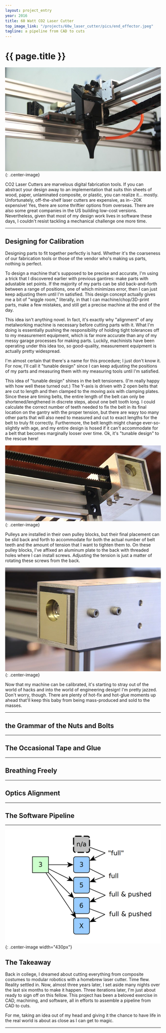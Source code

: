 ```yaml
---
layout: project_entry
year: 2016
title: 60 Watt CO2 Laser Cutter
top_image_link: "/projects/60w_laser_cutter/pics/end_effector.jpeg"
tagline: a pipeline from CAD to cuts
---
```


# {{ page.title }}

![](/projects/60w_laser_cutter/pics/end_effector.jpeg){: .center-image}

CO2 Laser Cutters are marvelous digital fabrication tools.
If you can abstract your design away to an implementation that suits thin sheets of wood, paper, unlaminated composite, or plastic, you can realize it... mostly.
Unfortunately, off-the-shelf laser cutters are expensive, as in--20K expensive!
Yes, there are some thriftier options from overseas.
There are also some great companies in the US building low-cost versions.
Nevertheless, given that most of my design work lives in software these days, I couldn't resist tackling a mechanical challenge one more time.

***

## Designing for Calibration
Designing parts to fit together perfectly is hard.
Whether it's the coarseness of our fabrication tools or those of the vendor who's making us parts, nothing is perfect.

To design a machine that's supposed to be precise and accurate, I'm using a trick that I discovered earlier with previous gantires: make parts with adustable set points.
If the majority of my parts can be slid back-and-forth between a range of positions, one of which minimizes error, then I can just keep adjusting them until I'm satisfied.
This design concept actually gives me a bit of "wiggle room," literally, in that I can machine/chop/3D-print parts, make a few mistakes, and still get a precise machine at the end of the day.

This idea isn't anything novel. In fact, it's exactly why "alignment" of any metalworking machine is necessary before cutting parts with it.
What I'm doing is essentially pushing the responsibility of holding tight tolerances off to my measurement equipment, which is far more accurate than any of my messy garage processes for making parts.
Luckily, machinists have been operating under this idea too, so good-quality, measurement equipment is actually pretty widespread.

I'm almost certain that there's a name for this procedure; I just don't know it. For now, I'll call it "tunable design" since I can keep adjusting the positions of my parts and measuring them with my measuring tools until I'm satisfied.

This idea of "tunable design" shines in the belt tensioners.
(I'm really happy with how well these turned out.)
The Y-axis is driven with 2 open belts that are cut to length and then clamped to the moving axis with clamping plates.
Since these are timing belts, the entire length of the belt can only be shortened/lengthened in discrete steps, about one belt tooth long.
I could calculate the correct number of teeth needed to fix the belt in its final location on the gantry with the proper tension, but there are wayy too many other parts that will also need to measured and cut to exact lengths for the belt to truly fit correctly.
Furthermore, the belt length might change ever-so-slightly with age, and my entire design is hosed if it can't accommodate for a belt that becomes marginally looser over time.
Ok, it's "tunable design" to the rescue here!

![](/projects/60w_laser_cutter/pics/tuneable_design_1.jpg){: .center-image}

Pulleys are installed in their own pulley blocks, but their final placement can be slid back and forth to accommodate for both the actual number of belt teeth and the amount of tension that I want to tighten them to.
On these pulley blocks, I've affixed an aluminum plate to the back with threaded holes where I can install screws.
Adjusting the tension is just a matter of rotating these screws from the back.

![](/projects/60w_laser_cutter/pics/tuneable_design_2.jpg){: .center-image}

Now that my machine can be calibrated, it's starting to stray out of the world of hacks and into the world of engineering design! I'm pretty jazzed.
Don't worry, though. There are plenty of hot-fix and hot-glue moments up ahead that'll keep this baby from being mass-produced and sold to the masses.


***

## the Grammar of the Nuts and Bolts

***

## The Occasional Tape and Glue

***

## Breathing Freely

***

## Optics Alignment

***

## The Software Pipeline

***




![](/projects/linear_time_parallel_sorter/pics/insert_fourth_element.png){: .center-image width="430px"}



## The Takeaway

Back in college, I dreamed about cutting everything from composite costumes to modular robotics with a homebrew laser cutter.
Time flew.
Reality settled in.
Now, almost three years later, I set aside many nights over the last six months to make it happen. Three iterations later, I'm just about ready to sign off on this fellow.
This project has been a beloved exercise in CAD, machining, and software, all in efforts to assemble a pipeline from CAD to cuts.

For me, taking an idea out of my head and giving it the chance to have life in the real world is about as close as I can get to magic.

***
